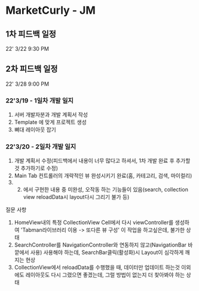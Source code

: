 
# MarketCurly - JM

## 1차 피드백 일정
22' 3/22 9:30 PM
## 2차 피드백 일정
22' 3/28 9:00 PM


### 22'3/19 - 1일차 개발 일지
1. 서버 개발자분과 개발 계획서 작성
2. Template 에 맞게 프로젝트 생성
3. 뼈대 레이아웃 잡기


### 22'3/20 - 2일차 개발 일지
1. 개발 계획서 수정(피드백에서 내용이 너무 많다고 하셔서, 1차 개발 완료 후 추가할 것 추가하기로 수정)
2. Main Tab 컨트롤러의 개략적인 뷰 완성시키기 완료(홈, 카테고리, 검색, 마이컬리)
3. 2. 에서 구현한 내용 중 미완성, 오작동 하는 기능들이 있음(search, collection view reloadData시 layout다시 그리기 불가 등)

질문 사항
1. HomeView내의 특정 CollectionView Cell에서 다시 viewController를 생성하여 'Tabman라이브러리 이용 -> 또다른 뷰 구성' 이 작업을 하고싶은데, 불가한 상태
2. SearchController를 NavigationController와 연동하지 않고(NavigationBar 바깥에서 사용) 사용해야 하는데, SearchBar클릭(활성화)시 Layout이 심각하게 깨지는 현상
3. CollectionView에서 reloadData를 수행했을 때, 데이터만 업데이트 하는것 이외에도 레이아웃도 다시 그렸으면 좋겠는데, 그럴 방법이 없는지 더 찾아봐야 하는 상태
